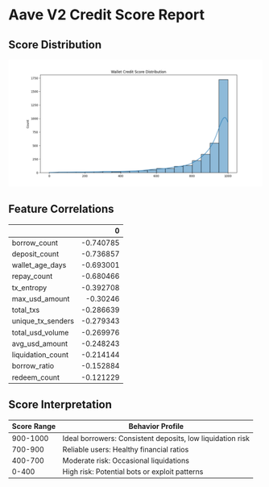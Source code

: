 # Aave V2 Credit Score Report

## Score Distribution
![Distribution](src/outputs/score_distribution.png)

## Feature Correlations
|                   |         0 |
|:------------------|----------:|
| borrow_count      | -0.740785 |
| deposit_count     | -0.736857 |
| wallet_age_days   | -0.693001 |
| repay_count       | -0.680466 |
| tx_entropy        | -0.392708 |
| max_usd_amount    | -0.30246  |
| total_txs         | -0.286639 |
| unique_tx_senders | -0.279343 |
| total_usd_volume  | -0.269976 |
| avg_usd_amount    | -0.248243 |
| liquidation_count | -0.214144 |
| borrow_ratio      | -0.152884 |
| redeem_count      | -0.121229 |

## Score Interpretation
| Score Range | Behavior Profile |
|-------------|------------------|
| 900-1000 | Ideal borrowers: Consistent deposits, low liquidation risk |
| 700-900 | Reliable users: Healthy financial ratios |
| 400-700 | Moderate risk: Occasional liquidations |
| 0-400 | High risk: Potential bots or exploit patterns |
